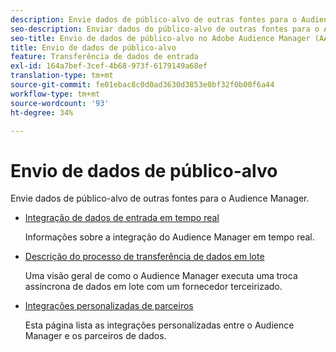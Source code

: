 ```yaml
---
description: Envie dados de público-alvo de outras fontes para o Audience Manager.
seo-description: Enviar dados do público-alvo de outras fontes para o Adobe Audience Manager (AAM).
seo-title: Envio de dados de público-alvo no Adobe Audience Manager (AAM)
title: Envio de dados de público-alvo
feature: Transferência de dados de entrada
exl-id: 164a7bef-3cef-4b68-973f-6179149a68ef
translation-type: tm+mt
source-git-commit: fe01ebac8c0d0ad3630d3853e0bf32f0b00f6a44
workflow-type: tm+mt
source-wordcount: '93'
ht-degree: 34%

---
```


# Envio de dados de público-alvo

Envie dados de público-alvo de outras fontes para o Audience Manager.

* [Integração de dados de entrada em tempo real](/help/using/integration/sending-audience-data/real-time-data-integration/real-time-tech-specs.md)

   Informações sobre a integração do Audience Manager em tempo real.

* [Descrição do processo de transferência de dados em lote](/help/using/integration/sending-audience-data/batch-data-transfer-explained/batch-data-transfer-explained.md)

   Uma visão geral de como o Audience Manager executa uma troca assíncrona de dados em lote com um fornecedor terceirizado.

* [Integrações personalizadas de parceiros](/help/using/integration/sending-audience-data/custom-partner-integrations.md)

   Esta página lista as integrações personalizadas entre o Audience Manager e os parceiros de dados.
